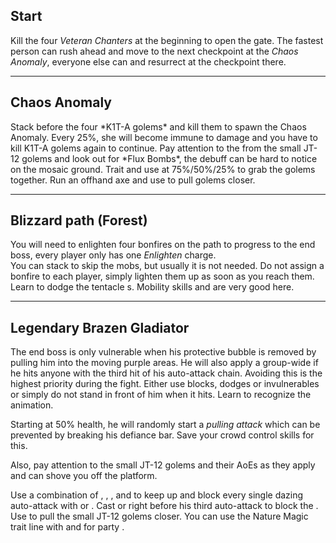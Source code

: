 ## Start
Kill the four *Veteran Chanters* at the beginning to open the gate. The fastest person can rush ahead and move to the next checkpoint at the *Chaos Anomaly*, everyone else can <Command name="gg"/> and resurrect at the checkpoint there.

---

## Chaos Anomaly
<Grid>
<Column>
Stack <Boon name="might"/> before the four *K1T-A golems* and kill them to spawn the Chaos Anomaly. Every 25%, she will become immune to damage and you have to kill K1T-A golems again to continue. Pay attention to the <Control name="knockback"/> from the small JT-12 golems and look out for *Flux Bombs*, the debuff can be hard to notice on the mosaic ground.
</Column>

<Column>
<Tips>
    <Tip specialization="mesmer">Trait <Trait id="751"/> and use <Skill id="10363"/> at 75%/50%/25% to grab the golems together.</Tip>
    <Tip specialization="ranger">Run an offhand axe and use <Skill id="12638"/> to pull golems closer.</Tip>
</Tips>
</Column>
</Grid>

---

## Blizzard path (Forest)
You will need to enlighten four bonfires on the path to progress to the end boss, every player only has one *Enlighten* charge.    
You can stack <Effect name="stealth"/> to skip the mobs, but usually it is not needed. Do not assign a bonfire to each player, simply lighten them up as soon as you reach them.    
Learn to dodge the tentacle <Control name="knockback"/>s. Mobility skills and <Item id="49940"/> are very good here.

---

## Legendary Brazen Gladiator
<Grid>
<Column>
The end boss is only vulnerable when his protective bubble is removed by pulling him into the moving purple areas.    
He will also apply a group-wide <Control name="daze"/> if he hits anyone with the third hit of his auto-attack chain. Avoiding this is the highest priority during the fight. Either use blocks, dodges or invulnerables or simply do not stand in front of him when it hits. Learn to recognize the animation.

Starting at 50% health, he will randomly start a *pulling attack* which can be prevented by breaking his defiance bar. Save your crowd control skills for this.

Also, pay attention to the small JT-12 golems and their AoEs as they apply <Control name="knockback"/> and can shove you off the platform.
</Column>

<Column>
<Tips>
    <Tip specialization="chronomancer">Use a combination of <Skill id="29578"/>, <Skill id="29526"/>, <Skill id="10377"/>, <Skill id="10236"/> and <Skill id="29830"/> to keep up <Boon name="quickness"/> and block every single dazing auto-attack with <Boon name="aegis"/> or <Effect name="invulnerability"/>.</Tip>
    <Tip specialization="guardian">Cast <Skill id="9084"/> or <Skill id="30029"/> right before his third auto-attack to block the <Control name="daze"/>.</Tip>
    <Tip specialization="ranger">Use <Skill id="12638"/> to pull the small JT-12 golems closer.    
                                 You can use the Nature Magic trait line with <Trait id="1038"/> and <Skill id="12569"/> for party <Boon name="stability"/>.</Tip>
</Tips>
</Column>
</Grid>